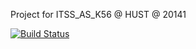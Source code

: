 Project for ITSS_AS_K56 @ HUST @ 20141

[![Build Status](https://travis-ci.org/yuyuvn/ghost_in_php.svg?branch=master)](https://travis-ci.org/laravel/framework)
